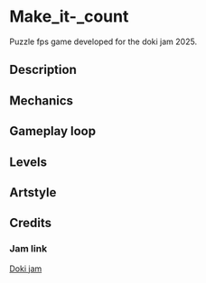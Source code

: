 # Make_it-_count
Puzzle fps game developed for the doki jam 2025.

## Description

## Mechanics

## Gameplay loop

## Levels

## Artstyle

## Credits

### Jam link 

[Doki jam](https://itch.io/jam/doki-jam) 

